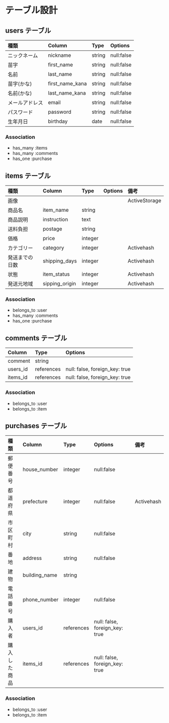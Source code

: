 # テーブル設計

## users テーブル
|種類 |Column|Type|Options|
|:----|:----|:----|:----|
|ニックネーム|nickname|string|null:false|
|苗字  |first_name|string|null:false|
|名前|last_name|string|null:false|
|苗字(かな)|first_name_kana|string|null:false|
|名前(かな)|last_name_kana|string|null:false|
|メールアドレス|email|string|null:false|
|パスワード|password|string|null:false|
|生年月日|birthday|date|null:false|
### Association
- has_many :items
- has_many :comments
- has_one :purchase

## items テーブル
|種類|Column|Type|Options|備考|
|:----|:----|:----|:----|:----|
|画像|||| ActiveStorage|
|商品名|item_name|string| | |
|商品説明|instruction|text| | |
|送料負担|postage|string| | |
|価格|price|integer| | |
|カテゴリー|category|integer| |Activehash|
|発送までの日数|shipping_days|integer| |Activehash|
|状態|item_status|integer| |Activehash|
|発送元地域|sipping_origin|integer| |Activehash|
### Association
- belongs_to :user
- has_many :comments
- has_one :purchase

## comments テーブル
|Column|Type|Options|
|:----|:----|:----|
|comment|string| |
|users_id|references |null: false, foreign_key: true|
|items_id|references|null: false, foreign_key: true|
### Association
- belongs_to :user
- belongs_to :item

## purchases テーブル
種類|Column|Type|Options|備考|
|:----|:----|:----|:----|:----|
|郵便番号|house_number|integer|null:false|
|都道府県|prefecture|integer|null:false|Activehash|
|市区町村|city|string|null:false| |
|番地|address|string|null:false| |
|建物|building_name|string| | |
|電話番号|phone_number|integer|null:false| |
|購入者|users_id|references |null: false, foreign_key: true| |
|購入した商品|items_id|references|null: false, foreign_key: true| |
### Association
- belongs_to :user
- belongs_to :item